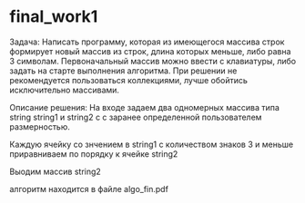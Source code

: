 # final_work1

Задача: Написать программу, которая из имеющегося массива строк формирует новый массив из строк, длина которых меньше, либо равна 3 символам. Первоначальный массив можно ввести с клавиатуры, либо задать на старте выполнения алгоритма. При решении не рекомендуется пользоваться коллекциями, лучше обойтись исключительно массивами.

Описание решения: На входе задаем два одномерных массива типа string  string1 и string2 с c заранее определенной пользователем размерностью.

Каждую ячейку со знчением в string1 с количеством знаков 3 и меньше приравниваем по порядку к ячейке string2

Выодим массив string2

алгоритм находится в файле algo_fin.pdf

